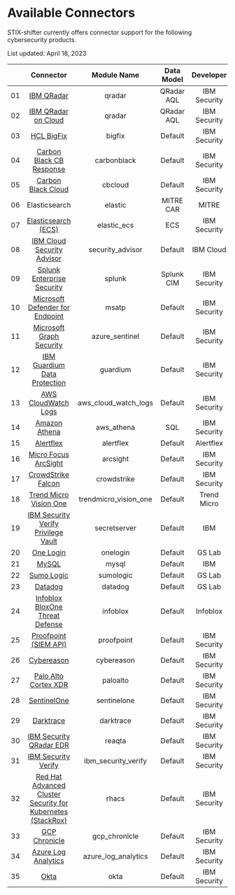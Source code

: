 [qradar]: https://github.com/opencybersecurityalliance/stix-shifter/tree/develop/stix_shifter_modules/qradar
[qradar_on_cloud]: https://github.com/opencybersecurityalliance/stix-shifter/tree/develop/stix_shifter_modules/qradar
[bigfix]: https://github.com/opencybersecurityalliance/stix-shifter/tree/develop/stix_shifter_modules/bigfix
[carbonblack]: https://github.com/opencybersecurityalliance/stix-shifter/tree/develop/stix_shifter_modules/carbonblack
[cbcloud]: https://github.com/opencybersecurityalliance/stix-shifter/tree/develop/stix_shifter_modules/cbcloud
[elastic_ecs]: https://github.com/opencybersecurityalliance/stix-shifter/tree/develop/stix_shifter_modules/elastic_ecs
[security_advisor]: https://github.com/opencybersecurityalliance/stix-shifter/tree/develop/stix_shifter_modules/security_advisor
[splunk]: https://github.com/opencybersecurityalliance/stix-shifter/tree/develop/stix_shifter_modules/splunk
[msatp]: https://github.com/opencybersecurityalliance/stix-shifter/tree/develop/stix_shifter_modules/msatp
[azure_sentinel]: https://github.com/opencybersecurityalliance/stix-shifter/tree/develop/stix_shifter_modules/azure_sentinel
[guardium]: https://github.com/opencybersecurityalliance/stix-shifter/tree/develop/stix_shifter_modules/guardium
[aws_cloud_watch_logs]: https://github.com/opencybersecurityalliance/stix-shifter/tree/develop/stix_shifter_modules/aws_cloud_watch_logs
[aws_athena]: https://github.com/opencybersecurityalliance/stix-shifter/tree/develop/stix_shifter_modules/aws_athena
[alertflex]: https://github.com/opencybersecurityalliance/stix-shifter/tree/develop/stix_shifter_modules/alertflex
[arcsight]: https://github.com/opencybersecurityalliance/stix-shifter/tree/develop/stix_shifter_modules/arcsight
[crowdstrike]: https://github.com/opencybersecurityalliance/stix-shifter/tree/develop/stix_shifter_modules/crowdstrike
[trendmicro_vision_one]: https://github.com/opencybersecurityalliance/stix-shifter/tree/develop/stix_shifter_modules/trendmicro_vision_one
[secretserver]: https://github.com/opencybersecurityalliance/stix-shifter/tree/develop/stix_shifter_modules/secretserver
[onelogin]: https://github.com/opencybersecurityalliance/stix-shifter/tree/develop/stix_shifter_modules/onelogin
[mysql]: https://github.com/opencybersecurityalliance/stix-shifter/tree/develop/stix_shifter_modules/mysql
[sumologic]: https://github.com/opencybersecurityalliance/stix-shifter/tree/develop/stix_shifter_modules/sumologic
[datadog]: https://github.com/opencybersecurityalliance/stix-shifter/tree/develop/stix_shifter_modules/datadog
[infoblox]: https://github.com/opencybersecurityalliance/stix-shifter/tree/develop/stix_shifter_modules/infoblox
[proofpoint]: https://github.com/opencybersecurityalliance/stix-shifter/tree/develop/stix_shifter_modules/proofpoint
[cybereason]: https://github.com/opencybersecurityalliance/stix-shifter/tree/develop/stix_shifter_modules/cybereason
[paloalto]: https://github.com/opencybersecurityalliance/stix-shifter/tree/develop/stix_shifter_modules/paloalto
[sentinelone]: https://github.com/opencybersecurityalliance/stix-shifter/tree/develop/stix_shifter_modules/sentinelone
[darktrace]: https://github.com/opencybersecurityalliance/stix-shifter/tree/develop/stix_shifter_modules/darktrace
[reaqta]: https://github.com/opencybersecurityalliance/stix-shifter/tree/develop/stix_shifter_modules/reaqta
[ibm_security_verify]: https://github.com/opencybersecurityalliance/stix-shifter/tree/develop/stix_shifter_modules/ibm_security_verify
[rhacs]: https://github.com/opencybersecurityalliance/stix-shifter/tree/develop/stix_shifter_modules/rhacs
[gcp_chronicle]: https://github.com/opencybersecurityalliance/stix-shifter/tree/develop/stix_shifter_modules/gcp_chronicle
[azure_log_analytics]: https://github.com/opencybersecurityalliance/stix-shifter/tree/develop/stix_shifter_modules/azure_log_analytics
[okta]: https://github.com/opencybersecurityalliance/stix-shifter/tree/develop/stix_shifter_modules/okta


# Available Connectors

STIX-shifter currently offers connector support for the following cybersecurity products.

List updated: April 18, 2023

|       |         Connector          |      Module Name     | Data Model |  Developer   | Translation | Transmission | Availability |
| :---: | :------------------------: | :------------------: | :--------: | :----------: | :---------: | :----------: | :----------: |
|   01  |         [IBM QRadar][qradar]         |        qradar        |  QRadar AQL   | IBM Security |     Yes     |     Yes      |   Released    |
|   02  |    [IBM QRadar on Cloud][qradar_on_cloud]    |        qradar        | QRadar AQL | IBM Security |     Yes     |     Yes      |   Released    |
|   03  |         [HCL BigFix][bigfix]        |        bigfix        |  Default   | IBM Security |     Yes     |     Yes      |   Released    |
|   04  |  [Carbon Black CB Response][carbonblack]  |      carbonblack     |  Default   | IBM Security |     Yes     |     Yes      |   Released    |
|   05  |  [Carbon Black Cloud][cbcloud]  |      cbcloud     |  Default   | IBM Security |     Yes     |     Yes      |   Released    |
|   06  |       Elasticsearch       |       elastic        | MITRE CAR  |    MITRE     |     Yes     |      No      |   Released    |
|   07  |       [Elasticsearch (ECS)][elastic_ecs]       |     elastic_ecs      |    ECS     | IBM Security |     Yes     |     Yes      |   Released    |
|   08  | [IBM Cloud Security Advisor][security_advisor] |   security_advisor   |  Default   |  IBM Cloud   |     Yes     |     Yes      |   Released    |
|   09  |           [Splunk Enterprise Security][splunk]           |        splunk        | Splunk CIM | IBM Security |     Yes     |     Yes      |   Released    |
|   10  |       [Microsoft Defender for Endpoint][msatp]        |        msatp         |  Default   | IBM Security |     Yes     |     Yes      |   Released    |
|   11  |       [Microsoft Graph Security][azure_sentinel]     |    azure_sentinel    |  Default   | IBM Security |     Yes     |     Yes      |   Released    |
|   12  |        [IBM Guardium Data Protection][guardium]     |       guardium       |  Default   | IBM Security |     Yes     |     Yes      |   Released    |
|   13  |    [AWS CloudWatch Logs][aws_cloud_watch_logs]     | aws_cloud_watch_logs |  Default   | IBM Security |     Yes     |     Yes      |   Released    |
|   14  |       [Amazon Athena][aws_athena]       |   aws_athena   |  SQL   | IBM Security |     Yes     |     Yes      |   Released    |
|   15  |       [Alertflex][alertflex]       |    alertflex    |  Default   | Alertflex |     Yes     |     Yes      |   Released    |
|   16  |       [Micro Focus ArcSight][arcsight]       |    arcsight    |  Default   | IBM Security |     Yes     |     Yes      |   Released    |
|   17  |       [CrowdStrike Falcon][crowdstrike]       |    crowdstrike    |  Default   | IBM Security |     Yes     |     Yes      |   Released    |
|   18  |       [Trend Micro Vision One][trendmicro_vision_one]       |    trendmicro_vision_one    |  Default   | Trend Micro |     Yes     |     Yes      |   Released    |
|   19  |       [IBM Security Verify Privilege Vault][secretserver]       |    secretserver    |  Default   | IBM |     Yes     |     Yes      |   Released    |
|   20  |       [One Login][onelogin]       |    onelogin    |  Default   | GS Lab |     Yes     |     Yes      |   Released    |
|   21  |       [MySQL][mysql]                                                                  |    mysql    |  Default   | IBM |     Yes     |     Yes      |   Released    |
|   22  |       [Sumo Logic][sumologic]       |    sumologic    |  Default   | GS Lab |     Yes     |     Yes      |   Released    |
|   23  |       [Datadog][datadog]       |    datadog    |  Default   | GS Lab |     Yes     |     Yes      |   Released    |
|   24  |       [Infoblox BloxOne Threat Defense][infoblox]       |    infoblox    |  Default   | Infoblox |     Yes     |     Yes      |   Released    |
|   25  |       [Proofpoint (SIEM API)][proofpoint]       |    proofpoint    |  Default   | IBM Security |     Yes     |     Yes      |   Released    |
|   26  |       [Cybereason][cybereason]                        | cybereason              | Default    | IBM Security | Yes         | Yes          | Released     |
|   27  |       [Palo Alto Cortex XDR][paloalto]                        | paloalto              | Default    | IBM Security | Yes         | Yes          | Released     |
|   28  |       [SentinelOne][sentinelone]                        | sentinelone              | Default    | IBM Security | Yes         | Yes          | Released     |
|   29  |       [Darktrace][darktrace]                           | darktrace              | Default    | IBM Security | Yes         | Yes          | Released     |
|   30  |       [IBM Security QRadar EDR][reaqta]                           | reaqta             | Default    | IBM Security | Yes         | Yes          | Released     |
|   31  |       [IBM Security Verify][ibm_security_verify]                           | ibm_security_verify             | Default    | IBM Security | Yes         | Yes          | Released     |
|   32  |       [Red Hat Advanced Cluster Security for Kubernetes (StackRox)][rhacs]                           | rhacs             | Default    | IBM Security | Yes         | Yes          | Released     |
|   33  |      [GCP Chronicle][gcp_chronicle]                   | gcp_chronicle              | Default    | IBM Security | Yes         | Yes          | Released     |
|   34  |      [Azure Log Analytics][azure_log_analytics]                   | azure_log_analytics              | Default    | IBM Security | Yes         | Yes          | Released     |
|   35  |      [Okta][okta]                   | okta              | Default    | IBM Security | Yes         | Yes          | Released     |

